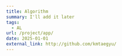 ```yaml
---
title: Algorithm
summary: I'll add it later
tags:
  - AL
url: /project/app/
date: 2025-01-01
external_link: http://github.com/kmtaegyu/
---
```

